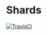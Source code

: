# Shards

[![TravisCI][travis-image]][travis-url]


[travis-image]: https://travis-ci.org/shardhub/shards.svg?branch=master
[travis-url]: https://travis-ci.org/shardhub/shards
